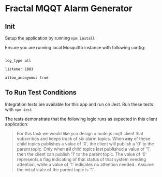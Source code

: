 # Fractal MQQT Alarm Generator

## Init
Setup the application by running `npm install`

Ensure you are running local Mosquitto instance with following config:

```

log_type all

listener 1883

allow_anonymous true

```

## To Run Test Conditions
Integration tests are available for this app and run on Jest. Run these tests with `npm test`

The tests demonstrate that the following logic runs as expected in this client application: 

> For this task we would like you design a node.js mqtt client that subscribes and keeps track of six alarm topics.  When **any** of these child topics publishes a value of '0', the client will publish a '0' to the parent topic. Only when  **all** child topics last published a value of '1',  then the client can publish '1' to the parent topic.  The value of '0' represents a flag indicating of that status of that system needing attention, while a value of '1' indicates no attention needed . Assume the initial state of the parent topic is '1'. 
